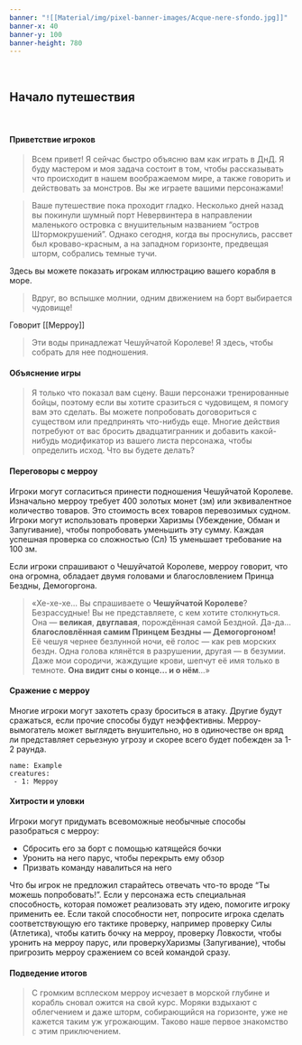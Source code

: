 ```yaml
---
banner: "![[Material/img/pixel-banner-images/Acque-nere-sfondo.jpg]]"
banner-x: 40
banner-y: 100
banner-height: 780
---
```


&nbsp;
## Начало путешествия

&nbsp;
#### Приветствие игроков

> Всем привет! Я сейчас быстро объясню вам как играть в ДнД. Я буду мастером и моя задача состоит в том, чтобы рассказывать что происходит в нашем воображаемом мире, а также говорить и действовать за монстров. Вы же играете вашими персонажами!

> Ваше путешествие пока проходит гладко. Несколько дней назад вы покинули шумный порт Невервинтера в направлении маленького островка с внушительным названием “остров Штормокрушений”. Однако сегодня, когда вы проснулись, рассвет был кроваво-красным, а на западном горизонте, предвещая шторм, собрались темные тучи.

Здесь вы можете показать игрокам иллюстрацию вашего корабля в море.
> Вдруг, во вспышке молнии, одним движением на борт выбирается чудовище!

Говорит [[Мерроу]]
> Эти воды принадлежат Чешуйчатой Королеве! Я здесь, чтобы собрать для нее подношения.

#### Объяснение игры

> Я только что показал вам сцену. Ваши персонажи тренированные бойцы, поэтому если вы хотите сразиться с чудовищем, я помогу вам это сделать. Вы можете попробовать договориться с существом или предпринять что-нибудь еще. Многие действия потребуют от вас бросить двадцатигранник и добавить какой-нибудь модификатор из вашего листа персонажа, чтобы определить исход. Что вы будете делать?

#### Переговоры с мерроу

Игроки могут согласиться принести подношения Чешуйчатой Королеве. Изначально мерроу требует 400 золотых монет (зм) или эквивалентное количество товаров. Это стоимость всех товаров перевозимых судном. Игроки могут использовать проверки Харизмы (Убеждение, Обман и Запугивание), чтобы попробовать уменьшить эту сумму. Каждая успешная проверка со сложностью (Сл) 15 уменьшает требование на 100 зм.

Если игроки спрашивают о Чешуйчатой Королеве, мерроу говорит, что она огромна, обладает двумя головами и благословлением Принца Бездны, Демогоргона.
> «Хе-хе-хе… Вы спрашиваете о **Чешуйчатой Королеве**? Безрассудные! Вы не представляете, с кем хотите столкнуться. Она — **великая**, **двуглавая**, порождённая самой Бездной. Да-да… **благословлённая самим Принцем Бездны — Демогоргоном!**  
> Её чешуя чернее безлунной ночи, её голос — как рев морских бездн. Одна голова клянётся в разрушении, другая — в безумии.  Даже мои сородичи, жаждущие крови, шепчут её имя только в темноте.  **Она видит сны о конце… и о нём**...»

#### Сражение с мерроу

Многие игроки могут захотеть сразу броситься в атаку. Другие будут сражаться, если прочие способы будут неэффективны.
Мерроу-вымогатель может выглядеть внушительно, но в одиночестве он вряд ли представляет серьезную угрозу и скорее всего будет побежден за 1-2 раунда.

```encounter-table
name: Example
creatures:
 - 1: Мерроу
```

#### Хитрости и уловки

Игроки могут придумать всевоможные необычные способы разобраться с мерроу:
- Сбросить его за борт с помощью катящейся бочки
- Уронить на него парус, чтобы перекрыть ему обзор
- Призвать команду навалиться на него

Что бы игрок не предложил старайтесь отвечать что-то вроде “Ты можешь попробовать!”. Если у персонажа есть специальная способность, которая поможет реализовать эту идею, помогите игроку применить ее. Если такой способности нет, попросите игрока сделать соответствующую его тактике проверку, например проверку Силы (Атлетика), чтобы катить бочку на мерроу, проверку Ловкости, чтобы уронить на мерроу парус, или проверкуХаризмы (Запугивание), чтобы пригрозить мерроу сражением со всей командой сразу.

#### Подведение итогов

> С громким всплеском мерроу исчезает в морской глубине и корабль сновал ожится на свой курс. Моряки вздыхают с облегчением и даже шторм, собирающийся на горизонте, уже не кажется таким уж угрожающим. Таково наше первое знакомство с этим приключением.